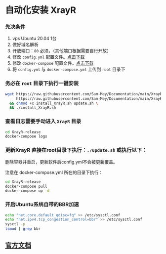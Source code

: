 # 自动化安装 XrayR

### 先决条件

1. vps Ubuntu 20.04 1台
2. 做好域名解析
3. 开放端口：`80` 必须，（其他端口根据需要自行开放）
4. 修改 `config.yml` 配置文件。[点击下载](https://github.com/Sam-Mey/Documentation/blob/main/XrayR/config.yml)
5. 修改 `docker-compose` 配置文件。[点击下载](https://github.com/Sam-Mey/Documentation/blob/main/XrayR/docker-compose.yml)
6. 将 `config.yml` 与 `docker-compose.yml` 上传到 `root` 目录下

### 务必在 `root` 目录下执行一键安装
```bash
wget https://raw.githubusercontent.com/Sam-Mey/Documentation/main/XrayR/install_XrayR.sh \
     https://raw.githubusercontent.com/Sam-Mey/Documentation/main/XrayR/update.sh \
  && chmod +x install_XrayR.sh update.sh \
  && ./install_XrayR.sh
```

### 查看日志需要手动进入 `XrayR` 目录
```bash
cd XrayR-release
docker-compose logs
```

### 更新XrayR 直接在root目录下执行：`./update.sh` 或执行以下：
删除容器并重启，更新软件后config.yml不会被更新覆盖。

注意在 docker-compose.yml 所在的目录下执行：
```bash
cd XrayR-release
docker-compose pull
docker-compose up -d
```

### 开启Ubuntu系统自带的BBR加速
```bash
echo "net.core.default_qdisc=fq" >> /etc/sysctl.conf
echo "net.ipv4.tcp_congestion_control=bbr" >> /etc/sysctl.conf
sysctl -p
lsmod | grep bbr
```

## [官方文档](https://xrayr-project.github.io/XrayR-doc/xrayr-xia-zai-he-an-zhuang/install/docker.html)
